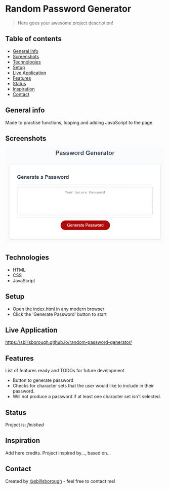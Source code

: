 # Random Password Generator

> Here goes your awesome project description!

## Table of contents

- [General info](#general-info)
- [Screenshots](#screenshots)
- [Technologies](#technologies)
- [Setup](#setup)
- [Live Application](#live-application)
- [Features](#features)
- [Status](#status)
- [Inspiration](#inspiration)
- [Contact](#contact)

## General info

Made to practise functions, looping and adding JavaScript to the page.

## Screenshots

![Example screenshot](./assets/images/05-javascript-challenge-demo.png)

## Technologies

- HTML
- CSS
- JavaScript

## Setup

- Open the index.html in any modern browser
- Click the 'Generate Password' button to start

## Live Application

https://sbillsborough.github.io/random-password-generator/

## Features

List of features ready and TODOs for future development

- Button to generate password
- Checks for character sets that the user would like to
  include in their password.
- Will not produce a password if at least one character set
  isn't selected.

## Status

Project is: _finished_

## Inspiration

Add here credits. Project inspired by..., based on...

## Contact

Created by [@sbillsborough](billsboroughscott@gmail.com) - feel free to contact me!

